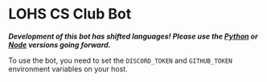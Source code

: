 # LOHS CS Club Bot
***Development of this bot has shifted languages! Please use the [Python](https://github.com/lohs-software-club/CSClubBot-Python) or [Node](https://github.com/lohs-software-club/locs-discord) versions going forward.***

To use the bot, you need to set the `DISCORD_TOKEN` and `GITHUB_TOKEN` environment variables on your host.

